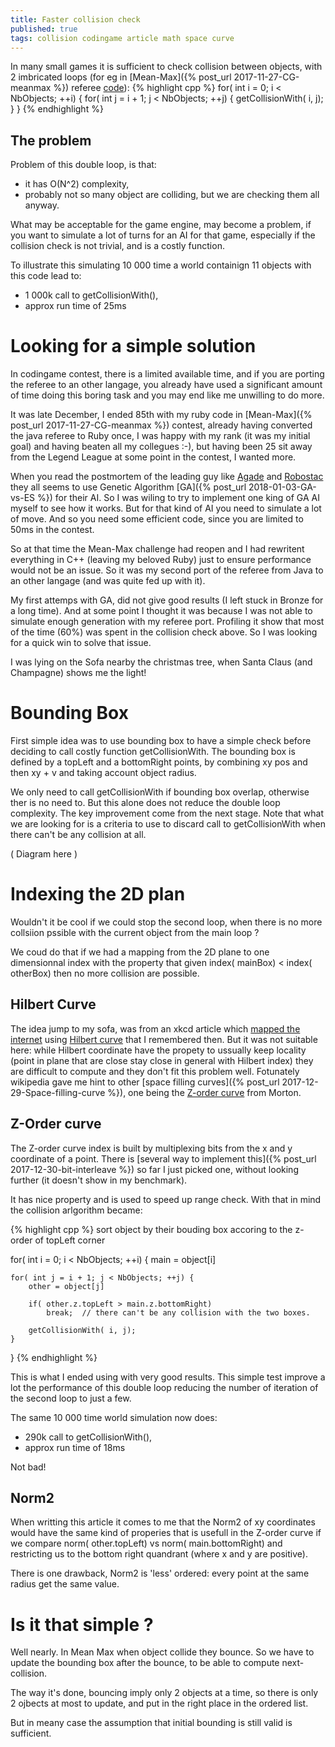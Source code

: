```yaml
---
title: Faster collision check
published: true
tags: collision codingame article math space curve
---
```

In many small games it is sufficient to check collision between objects,
with 2 imbricated loops (for eg in [Mean-Max]({% post_url 2017-11-27-CG-meanmax %}) referee [code](https://github.com/CodinGame/MeanMax/blob/ca1a77b5bffd3a0ea73e774ab8937d1c9984e2e5/Referee.java#L1273)):
{% highlight cpp %}
for( int i = 0; i < NbObjects; ++i) {
    for( int j = i + 1; j < NbObjects; ++j) {
        getCollisionWith( i, j);
    }
}
{% endhighlight %}

## The problem
Problem of this double loop, is that:
- it has O(N^2) complexity,
- probably not so many object are colliding, but we are checking them all anyway.

What may be acceptable for the game engine, may become a problem, if you want
to simulate a lot of turns for an AI for that game, especially if the collision check is not trivial, and is a costly function.

To illustrate this simulating 10 000 time a world containign 11 objects with this code lead to:
- 1 000k call to getCollisionWith(),
- approx run time of 25ms

# Looking for a simple solution

In codingame contest, there is a limited available time, and if you are porting the referee to an other langage, you already have used a significant amount of time doing this boring task and you may end like me unwilling to do more. 

It was late December, I ended 85th with my ruby code in [Mean-Max]({% post_url 2017-11-27-CG-meanmax %}) contest, already having converted the java referee to Ruby once, I was happy with my rank (it was my initial goal) and having beaten all my collegues :-), but having been 25 sit away from the Legend League at some point in the contest, I wanted more.

When you read the postmortem of the leading guy like [Agade](https://www.codingame.com/forum/t/mean-max-cc01-feedback-strategies/5030/9) and [Robostac](https://github.com/robostac/cg-meanmax-postmortem/blob/master/readme.md) they all seems to use Genetic Algorithm [GA]({% post_url 2018-01-03-GA-vs-ES %}) for their AI. So I was wiling to try to implement one king of GA AI myself to see how it works. But for that kind of AI you need to simulate a lot of move. And so you need some efficient code, since you are limited to 50ms in the contest. 

So at that time the Mean-Max challenge had reopen and I had rewritent everything in C++ (leaving my beloved Ruby) just to ensure performance would not be an issue. So it was my second port of the referee from Java to an other langage (and was quite fed up with it). 

My first attemps with GA, did not give good results (I left stuck in Bronze for a long time). And at some point I thought it was because I was not able to simulate enough generation with my referee port. Profiling it show that most of the time (60%) was spent in the collision check above. So I was looking for a quick win to solve that issue.

I was lying on the Sofa nearby the christmas tree, when Santa Claus (and Champagne) shows me the light!

# Bounding Box

First simple idea was to use bounding box to have a simple check before deciding to call costly function getCollisionWith. The bounding box is defined by a topLeft and a bottomRight points, by combining xy pos and then xy + v and taking account object radius.

We only need to call getCollisionWith if bounding box overlap, otherwise ther is no need to. But this alone does not reduce the double loop complexity. The key improvement come from the next stage. Note that what we are looking for is a criteria to use to discard call to getCollisionWith when there can't be any collision at all.

( Diagram here )

# Indexing the 2D plan

Wouldn't it be cool if we could stop the second loop, when there is no more collsiion pssible with the current object from the main loop ?

We coud do that if we had a mapping from the 2D plane to one dimensionnal index with the property that given index( mainBox) < index( otherBox) then no more collision are possible.

## Hilbert Curve 

The idea jump to my sofa, was from an xkcd article which [mapped the internet](https://www.xkcd.com/195/) using [Hilbert curve](https://en.wikipedia.org/wiki/Hilbert_curve) that I remembered then. But it was not suitable here: while Hilbert coordinate have the propety to ussually keep locality (point in plane that are close stay close in general with Hilbert index) they are difficult to compute and they don't fit this problem well. Fotunately wikipedia gave me hint to other [space filling curves]({% post_url 2017-12-29-Space-filling-curve %}), one being the [Z-order curve](https://en.wikipedia.org/wiki/Z-order_(curve)) from Morton.

## Z-Order curve

The Z-order curve index is built by multiplexing bits from the x and y coordinate of a point. There is [several way to implement this]({% post_url 2017-12-30-bit-interleave %}) so far I just picked one, without looking further (it doesn't show in my benchmark).

It has nice property and is used to speed up range check. 
With that in mind the collision arlgorithm became:

{% highlight cpp %}
sort object by their bouding box accoring to the z-order of topLeft corner

for( int i = 0; i < NbObjects; ++i) {
    main = object[i]

    for( int j = i + 1; j < NbObjects; ++j) {
        other = object[j]

        if( other.z.topLeft > main.z.bottomRight)
            break;  // there can't be any collision with the two boxes.

        getCollisionWith( i, j);
    }
}
{% endhighlight %}

This is what I ended using with very good results. This simple test improve a lot the performance of this double loop reducing the number of iteration of the second loop to just a few.

The same 10 000 time world simulation now does:
- 290k call to getCollisionWith(),
- approx run time of 18ms

Not bad!

## Norm2

When writting this article it comes to me that the Norm2 of xy coordinates would have the same kind of properies that is usefull in the Z-order curve if we compare norm( other.topLeft) vs norm( main.bottomRight) and restricting us to the bottom right quandrant (where x and y are positive).

There is one drawback, Norm2 is 'less' ordered: every point at the same radius get the same value.


# Is it that simple ?

Well nearly. In Mean Max when object collide they bounce. So we have to update the bounding box after the bounce, to be able to compute next-collision.

The way it's done, bouncing imply only 2 objects at a time, so there is only 2 ojbects at most to update, and put in the right place in the ordered list.

But in meany case the assumption that initial bounding is still valid is sufficient.
